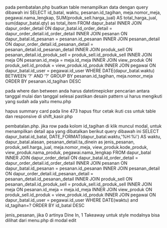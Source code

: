 pada pembatalan.php
buatkan table menampilkan data dengan query dibawah ini
SELECT
id_batal,
waktu,
pesanan.id_tagihan,
meja.nomor_meja,
pegawai.nama_lengkap,
SUM(produk_sell.harga_jual) AS total_harga_jual,
sum(dapur_batal.qty) as total_item
FROM
dapur_batal
INNER JOIN dapur_order_detail ON dapur_batal.id_order_detail = dapur_order_detail.id_order_detail
INNER JOIN pesanan ON dapur_batal.id_pesanan = pesanan.id_pesanan
INNER JOIN pesanan_detail ON dapur_order_detail.id_pesanan_detail = pesanan_detail.id_pesanan_detail
INNER JOIN produk_sell ON pesanan_detail.id_produk_sell = produk_sell.id_produk_sell
INNER JOIN meja ON pesanan.id_meja = meja.id_meja
INNER JOIN view_produk ON produk_sell.id_produk = view_produk.id_produk
INNER JOIN pegawai ON dapur_batal.id_user = pegawai.id_user
WHERE
DATE(dapur_batal.waktu) BETWEEN '?' AND '?'
GROUP BY
pesanan.id_tagihan, meja.nomor_meja
ORDER BY
pesanan.id_tagihan DESC

pada where dan between anda harus datetimepicker pencarian antara tanggal mulai dan tanggal selesai
pastikan desain pattern ui harus mengikuti yang sudah ada yaitu menu.php

hapus summary card pada line 473
hapus fitur cetak
ikuti css untuk table dan responsive di shift_kasir.php

pembatalan.php.
jika row pada kolom id_tagihan di klik muncul modal, untuk menampilkan detail apa yang dibatalkan
berikut query dibawah ini
SELECT
dapur_batal.id_batal,
DATE_FORMAT(dapur_batal.waktu,'%H:%i') AS waktu,
dapur_batal.alasan,
pesanan_detail.ta_dinein as jenis_pesanan,
produk_sell.harga_jual,
meja.nomor_meja,
view_produk.kode_produk,
view_produk.nama_produk,
pegawai.nama_lengkap
FROM
dapur_batal
INNER JOIN
dapur_order_detail
ON
dapur_batal.id_order_detail = dapur_order_detail.id_order_detail
INNER JOIN
pesanan
ON
dapur_batal.id_pesanan = pesanan.id_pesanan
INNER JOIN
pesanan_detail
ON
dapur_order_detail.id_pesanan_detail = pesanan_detail.id_pesanan_detail
INNER JOIN
produk_sell
ON
pesanan_detail.id_produk_sell = produk_sell.id_produk_sell
INNER JOIN
meja
ON
pesanan.id_meja = meja.id_meja
INNER JOIN
view_produk
ON
produk_sell.id_produk = view_produk.id_produk
INNER JOIN
pegawai
ON
dapur_batal.id_user = pegawai.id_user
WHERE
DATE(waktu) and id_tagihan=?
ORDER BY
id_batal DESC

jenis_pesanan, jika 0 artinya Dine In, 1 Takeaway
untuk style modalnya bisa dilihat dari menu.php di modal edit
